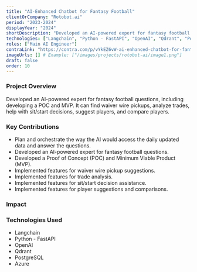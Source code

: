 ```yaml
---
title: "AI-Enhanced Chatbot for Fantasy Football"
clientOrCompany: "Rotobot.ai"
period: "2023-2024"
displayYear: "2024"
shortDescription: "Developed an AI-powered expert for fantasy football questions, including developing a POC and MVP. It can find waiver wire pickups, analyze trades, help with sit/start decisions, suggest players, and compare players."
technologies: ["Langchain", "Python - FastAPI", "OpenAI", "Qdrant", "PostgreSQL", "Azure"]
roles: ["Main AI Engineer"]
contraLink: "https://contra.com/p/vYkEZ6vW-ai-enhanced-chatbot-for-fantasy-football"
imageUrls: [] # Example: ["/images/projects/rotobot-ai/image1.png"]
draft: false
order: 10
---
```


### Project Overview
Developed an AI-powered expert for fantasy football questions, including developing a POC and MVP. It can find waiver wire pickups, analyze trades, help with sit/start decisions, suggest players, and compare players.

### Key Contributions
- Plan and orchestrate the way the AI would access the daily updated data and answer the questions.
- Developed an AI-powered expert for fantasy football questions.
- Developed a Proof of Concept (POC) and Minimum Viable Product (MVP).
- Implemented features for waiver wire pickup suggestions.
- Implemented features for trade analysis.
- Implemented features for sit/start decision assistance.
- Implemented features for player suggestions and comparisons.

### Impact


### Technologies Used
- Langchain
- Python - FastAPI
- OpenAI
- Qdrant
- PostgreSQL
- Azure 